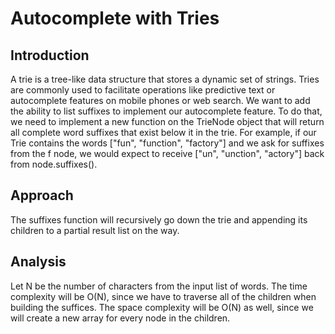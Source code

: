 # Autocomplete with Tries

## Introduction
A trie is a tree-like data structure that stores a dynamic set of strings. Tries are commonly used to facilitate operations like predictive text or autocomplete features on mobile phones or web search.
We want to add the ability to list suffixes to implement our autocomplete feature. To do that, we need to implement a new function on the TrieNode object that will return all complete word suffixes that exist below it in the trie. For example, if our Trie contains the words ["fun", "function", "factory"] and we ask for suffixes from the f node, we would expect to receive ["un", "unction", "actory"] back from node.suffixes().

## Approach
The suffixes function will recursively go down the trie and appending its children to a partial result list on the way.

## Analysis
Let N be the number of characters from the input list of words. The time complexity will be O(N), since we have to traverse all of the children when building the suffices. The space complexity will be O(N) as well, since we will create a new array for every node in the children.
